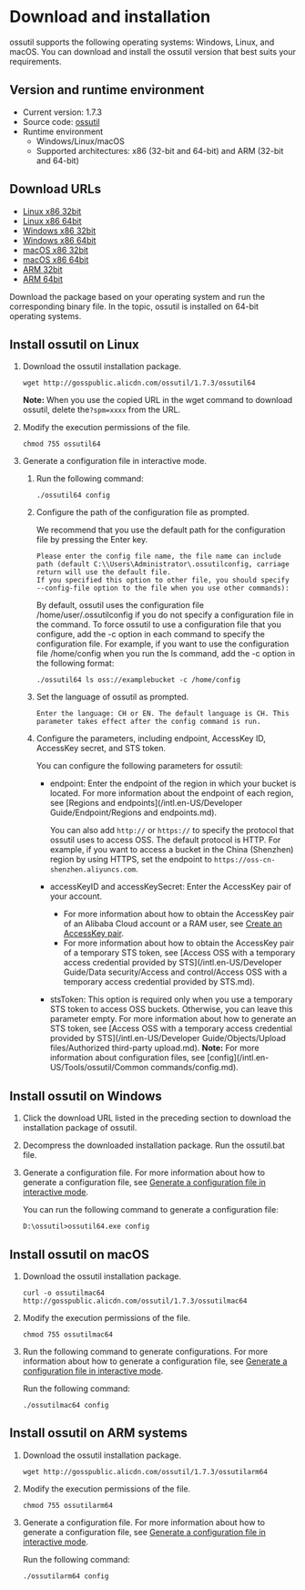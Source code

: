 # Download and installation

ossutil supports the following operating systems: Windows, Linux, and macOS. You can download and install the ossutil version that best suits your requirements.

## Version and runtime environment

-   Current version: 1.7.3
-   Source code: [ossutil](https://github.com/aliyun/ossutil)
-   Runtime environment
    -   Windows/Linux/macOS
    -   Supported architectures: x86 \(32-bit and 64-bit\) and ARM \(32-bit and 64-bit\)

## Download URLs

-   [Linux x86 32bit](https://gosspublic.alicdn.com/ossutil/1.7.3/ossutil32)
-   [Linux x86 64bit](https://gosspublic.alicdn.com/ossutil/1.7.3/ossutil64)
-   [Windows x86 32bit](https://gosspublic.alicdn.com/ossutil/1.7.3/ossutil32.zip)
-   [Windows x86 64bit](https://gosspublic.alicdn.com/ossutil/1.7.3/ossutil64.zip)
-   [macOS x86 32bit](https://gosspublic.alicdn.com/ossutil/1.7.3/ossutilmac32)
-   [macOS x86 64bit](https://gosspublic.alicdn.com/ossutil/1.7.3/ossutilmac64)
-   [ARM 32bit](https://gosspublic.alicdn.com/ossutil/1.7.3/ossutilarm32)
-   [ARM 64bit](https://gosspublic.alicdn.com/ossutil/1.7.3/ossutilarm64)

Download the package based on your operating system and run the corresponding binary file. In the topic, ossutil is installed on 64-bit operating systems.

## Install ossutil on Linux

1.  Download the ossutil installation package.

    ```
    wget http://gosspublic.alicdn.com/ossutil/1.7.3/ossutil64                           
    ```

    **Note:** When you use the copied URL in the wget command to download ossutil, delete the`?spm=xxxx` from the URL.

2.  Modify the execution permissions of the file.

    ```
    chmod 755 ossutil64
    ```

3.  Generate a configuration file in interactive mode.

    1.  Run the following command:

        ```
        ./ossutil64 config
        ```

    2.  Configure the path of the configuration file as prompted.

        We recommend that you use the default path for the configuration file by pressing the Enter key.

        ```
        Please enter the config file name, the file name can include path (default C:\\Users\Administrator\.ossutilconfig, carriage return will use the default file.
        If you specified this option to other file, you should specify --config-file option to the file when you use other commands): 
        ```

        By default, ossutil uses the configuration file /home/user/.ossutilconfig if you do not specify a configuration file in the command. To force ossutil to use a configuration file that you configure, add the -c option in each command to specify the configuration file. For example, if you want to use the configuration file /home/config when you run the ls command, add the -c option in the following format:

        ```
        ./ossutil64 ls oss://examplebucket -c /home/config
        ```

    3.  Set the language of ossutil as prompted.

        ```
        Enter the language: CH or EN. The default language is CH. This parameter takes effect after the config command is run. 
        ```

    4.  Configure the parameters, including endpoint, AccessKey ID, AccessKey secret, and STS token.

        You can configure the following parameters for ossutil:

        -   endpoint: Enter the endpoint of the region in which your bucket is located. For more information about the endpoint of each region, see [Regions and endpoints](/intl.en-US/Developer Guide/Endpoint/Regions and endpoints.md).

            You can also add `http://` or `https://` to specify the protocol that ossutil uses to access OSS. The default protocol is HTTP. For example, if you want to access a bucket in the China \(Shenzhen\) region by using HTTPS, set the endpoint to `https://oss-cn-shenzhen.aliyuncs.com`.

        -   accessKeyID and accessKeySecret: Enter the AccessKey pair of your account.
            -   For more information about how to obtain the AccessKey pair of an Alibaba Cloud account or a RAM user, see [Create an AccessKey pair]().
            -   For more information about how to obtain the AccessKey pair of a temporary STS token, see [Access OSS with a temporary access credential provided by STS](/intl.en-US/Developer Guide/Data security/Access and control/Access OSS with a temporary access credential provided by STS.md).
        -   stsToken: This option is required only when you use a temporary STS token to access OSS buckets. Otherwise, you can leave this parameter empty. For more information about how to generate an STS token, see [Access OSS with a temporary access credential provided by STS](/intl.en-US/Developer Guide/Objects/Upload files/Authorized third-party upload.md).
    **Note:** For more information about configuration files, see [config](/intl.en-US/Tools/ossutil/Common commands/config.md).


## Install ossutil on Windows

1.  Click the download URL listed in the preceding section to download the installation package of ossutil.
2.  Decompress the downloaded installation package. Run the ossutil.bat file.
3.  Generate a configuration file. For more information about how to generate a configuration file, see [Generate a configuration file in interactive mode](#li_j6f_g28_vfx).

    You can run the following command to generate a configuration file:

    ```
    D:\ossutil>ossutil64.exe config
    ```


## Install ossutil on macOS

1.  Download the ossutil installation package.

    ```
    curl -o ossutilmac64 http://gosspublic.alicdn.com/ossutil/1.7.3/ossutilmac64
    ```

2.  Modify the execution permissions of the file.

    ```
    chmod 755 ossutilmac64
    ```

3.  Run the following command to generate configurations. For more information about how to generate a configuration file, see [Generate a configuration file in interactive mode](#li_j6f_g28_vfx).

    Run the following command:

    ```
    ./ossutilmac64 config
    ```


## Install ossutil on ARM systems

1.  Download the ossutil installation package.

    ```
    wget http://gosspublic.alicdn.com/ossutil/1.7.3/ossutilarm64
    ```

2.  Modify the execution permissions of the file.

    ```
    chmod 755 ossutilarm64
    ```

3.  Generate a configuration file. For more information about how to generate a configuration file, see [Generate a configuration file in interactive mode](#li_j6f_g28_vfx).

    Run the following command:

    ```
    ./ossutilarm64 config
    ```


